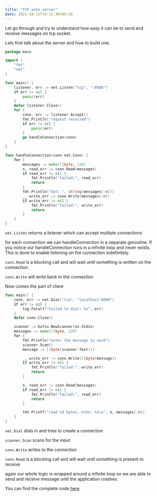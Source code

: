 ```yaml
---
title: "TCP echo server"
date: 2021-10-11T19:11:30+05:30
---
```


Let go through and try to understand how easy it can be to send and receive messages on tcp socket.

Lets first talk about the server and how to build one. 

``` go
package main

import (
	"fmt"
	"net"
)

func main() {
	listener, err := net.Listen("tcp", ":8080")
	if err != nil {
		panic(err)
	}
	defer listener.Close()
	for {
		conn, err := listener.Accept()
		fmt.Println("request received")
		if err != nil {
			panic(err)
		}
		go handleConnection(conn)
	}
}

func handleConnection(conn net.Conn) {
	for {
		messages := make([]byte, 128)
		n, read_err := conn.Read(messages)
		if read_err != nil {
			fmt.Println("failed:", read_err)
			return
		}
		fmt.Println("Got: ", string(messages[:n]))
		_, write_err := conn.Write(messages[:n])
		if write_err != nil {
			fmt.Println("failed:", write_err)
			return
		}
	}
}
```
`net.Listen` returns a listener which can accept multiple connections

for each connection we can handleConnection in a separate goroutine. If you notice our handleConnection runs in a infinite loop and never exists. This is done to enable listening on the connection indefinitely. 

`conn.Read` is a blocking call and will wait until something is written on the connection.

`conn.Write` will write back to the connection

Now comes the part of client

``` go
func main() {
	conn, err := net.Dial("tcp", "localhost:8080")
	if err != nil {
		log.Fatalf("Failed to dial: %v", err)
	}
	defer conn.Close()

	scanner := bufio.NewScanner(os.Stdin)
	messages := make([]byte, 128)
	for {
		fmt.Println("enter the message to send")
		scanner.Scan()
		message := []byte(scanner.Text())

		_, write_err := conn.Write([]byte(message))
		if write_err != nil {
			fmt.Println("failed:", write_err)
			return
		}

		n, read_err := conn.Read(messages)
		if read_err != nil {
			fmt.Println("failed:", read_err)
			return
		}

		fmt.Printf("read %d bytes, echo: %s\n", n, messages[:n])
	}
}
```

`net.Dial` dials in and tries to create a connection

`scanner.Scan` scans for the input

`conn.Write` writes to the connection

`conn.Read` is a blocking call and will wait until something is present to receive

again our whole logic is wrapped around a infinite loop so we are able to send and receive message until the application crashes.

You can find the complete code [here](https://gist.github.com/saltperfect/fb6d7a313aefc163ba27ac3790a0bbd0.js")
